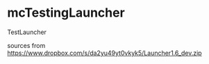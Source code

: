 mcTestingLauncher
=================

TestLauncher

sources from https://www.dropbox.com/s/da2yu49yt0vkyk5/Launcher1.6_dev.zip
